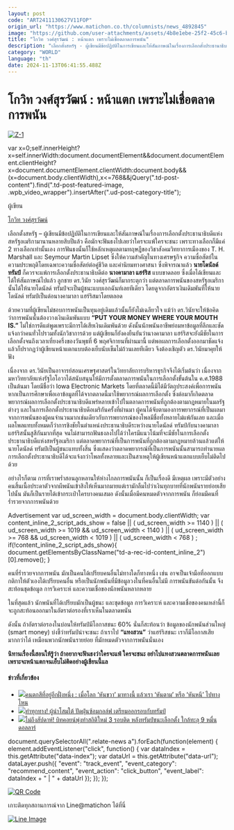 ```yaml
---
layout: post
code: "ART2411130627V11FOP"
origin_url: "https://www.matichon.co.th/columnists/news_4892845"
image: "https://github.com/user-attachments/assets/4b8e1ebe-25f2-45c6-bff3-4f0432dbdae8"
title: "โกวิท วงศ์สุรวัฒน์ : หน้าแตก เพราะไม่เชื่อตลาดการพนัน"
description: "เลือกตั้งสหรัฐ - ผู้เขียนมีข้อปฏิบัติในการเขียนและให้สัมภาษณ์ในเรื่องการเลือกตั้งประธานาธิบดีแห่งสหรัฐอเมริกามานานหลายสิบปีแล้ว"
category: "WORLD"
language: "th"
date: 2024-11-13T06:41:55.488Z
---
```


# โกวิท วงศ์สุรวัฒน์ : หน้าแตก เพราะไม่เชื่อตลาดการพนัน

[![](https://www.matichon.co.th/wp-content/uploads/2024/11/Z-1.jpg "Z-1")](https://www.matichon.co.th/wp-content/uploads/2024/11/Z-1.jpg)

var x=0;self.innerHeight?x=self.innerWidth:document.documentElement&&document.documentElement.clientHeight?x=document.documentElement.clientWidth:document.body&&(x=document.body.clientWidth),x<=768&&jQuery(".td-post-content").find(".td-post-featured-image, .wpb\_video\_wrapper").insertAfter(".ud-post-category-title");

ผู้เขียน

[โกวิท วงศ์สุรวัฒน์](https://www.matichon.co.th/columnist/%e0%b9%82%e0%b8%81%e0%b8%a7%e0%b8%b4%e0%b8%97-%e0%b8%a7%e0%b8%87%e0%b8%a8%e0%b9%8c%e0%b8%aa%e0%b8%b8%e0%b8%a3%e0%b8%a7%e0%b8%b1%e0%b8%92%e0%b8%99%e0%b9%8c)

เลือกตั้งสหรัฐ – ผู้เขียนมีข้อปฏิบัติในการเขียนและให้สัมภาษณ์ในเรื่องการเลือกตั้งประธานาธิบดีแห่งสหรัฐอเมริกามานานหลายสิบปีแล้ว คือมักจะฟันธงไปเลยว่าใครจะแพ้ใครจะชนะ เพราะทางเลือกก็มีแค่ 2 ทางเลือกเท่านั้นเอง การฟันธงนั้นก็ใช้หลักเหตุผลตามทฤษฎีของวิชาสังคมวิทยาการเมืองของ T. H. Marshall และ Seymour Martin Lipset ซึ่งให้ความสำคัญในทางเศรษฐกิจ ความซื่อสัตย์ในความประพฤติโดยเฉพาะความซื่อสัตย์ต่อคู่ชีวิต และค่านิยมทางศาสนา ซึ่งพิจารณาแล้ว **นายโดนัลด์ ทรัมป์** ก็ควรจะแพ้การเลือกตั้งประธานาธิบดีต่อ **นางคามาลา แฮร์ริส** แบบขาดลอย ซึ่งเมื่อได้เขียนและได้ให้สัมภาษณ์ไปแล้ว ลูกชาย ดร.วินัย วงศ์สุรวัฒน์ก็มากระตุกว่า แต่ตลาดการพนันของสหรัฐอเมริกานั้นได้ให้นายโดนัลด์ ทรัมป์จะเป็นผู้ชนะแบบเอกฉันท์เลยทีเดียว โดยดูจากอัตราเงินเดิมพันที่ให้นายโดนัลด์ ทรัมป์เป็นต่อนางคามาลา แฮร์ริสมาโดยตลอด

ด้วยความที่ผู้เขียนไม่ชอบการพนันเป็นทุนอยู่เดิมแล้วนั้นก็ยังไม่เฉลียวใจ แม้ว่า ดร.วินัยจะให้ข้อคิดว่าการพนันนั้นต้องวางเงินเดิมพันแบบ **“PUT YOUR MONEY WHERE YOUR MOUTH IS.”** ไม่ใช่การดีแต่พูดเพราะมีการได้เสียเงินเดิมพันด้วย ดังนั้นนักพนันอาชีพย่อมหาข้อมูลที่ลึกและชัดแจ้งกว่าคนทั่วไปรวมทั้งนักวิชาการด้วย แต่ผู้เขียนก็ยังคงยืนยันว่านางคามาลา แฮร์ริสจะยังมีชัยในการเลือกตั้งจนถึงเวลาเที่ยงครึ่งของวันพุธที่ 6 พฤศจิกายนที่ผ่านมานี้ แต่พอผลการเลือกตั้งออกมาชัดแจ้งแล้วก็ปรากฏว่าผู้เขียนหน้าแตกแบบต้องเย็บนับเข็มไม่ถ้วนเลยทีเดียว จึงต้องเชิญตัว ดร.วินัยมาคุยให้ฟัง

เนื่องจาก ดร.วินัยเป็นอาจารย์สอนเศรษฐศาสตร์ในวิทยาลัยการบริหารธุรกิจจึงได้เริ่มต้นว่า เนื่องจากมหาวิทยาลัยแห่งรัฐไอโอวาได้สนับสนุนให้มีการตั้งตลาดการพนันในการเลือกตั้งขั้นต้นใน ค.ศ.1988 เป็นต้นมา โดยมีชื่อว่า lowa Electronic Markets โดยที่ตลาดนี้มิได้มีวัตถุประสงค์เพื่อการพนัน หากเป็นการศึกษาเพื่อเอาข้อมูลที่ได้จากตลาดนี้มาใช้พยากรณ์ผลการเลือกตั้ง ซึ่งต่อมาก็เกิดตลาดพยากรณ์ผลการเลือกตั้งประธานาธิบดีแพร่หลายเข้าไปในตลาดการพนันที่ถูกต้องตามกฎหมายในมลรัฐต่างๆ และในการเลือกตั้งประธานาธิบดีอเมริกันครั้งที่ผ่านมา ผู้คนได้จับตามองการพยากรณ์ที่เป็นผลมาจากการพนันของผู้คนจำนวนมากเช่นเดียวกับการพยากรณ์ของโพลมีชื่อทั้งหลายไม่แพ้กันเลย และเมื่อผลโพลแทบทั้งหมดก็ว่าการชิงชัยในตำแหน่งประธานาธิบดีระหว่างนายโดนัลด์ ทรัมป์กับนางคามาลา แฮร์ริสนั้นสูสีกันมากที่สุด จนไม่สามารถฟันธงลงไปได้ว่าใครมีแนวโน้มที่จะมีชัยในการเลือกตั้งประธานาธิบดีแห่งสหรัฐอเมริกา แต่ตลาดพยากรณ์ที่เป็นการพนันที่ถูกต้องตามกฎหมายล้วนแล้วแต่ให้นายโดนัลด์ ทรัมป์เป็นผู้ชนะแทบทั้งสิ้น ซึ่งแสดงว่าตลาดพยากรณ์ที่เป็นการพนันนั้นสามารถทำนายผลการเลือกตั้งประธานาธิบดีได้จะแจ้งกว่าโพลทั้งหลายและเป็นสาเหตุให้ผู้เขียนหน้าแตกแบบเย็บไม่ติดไปด้วย

อย่างไรก็ตาม การที่เราพร่ำสอนลูกหลานให้ห่างไกลการพนันนั้น ก็เป็นเรื่องดี มีเหตุผล เพราะมีตัวอย่างคนสิ้นเนื้อประดาตัวจากผีพนันเข้าสิงให้เห็นมากมายแต่เรามักลืมไปว่าเงินทุกบาทที่นักพนันรายย่อยเสียไปนั้น มันก็เป็นรายได้เข้ากระเป๋าใครบางคนเสมอ ดังนั้นเมื่อมีคนหมดตัวจากการพนัน ก็ย่อมมีคนที่ร่ำรวยจากการพนันด้วย

Advertisement var ud\_screen\_width = document.body.clientWidth; var content\_inline\_2\_script\_ads\_show = false || ( ud\_screen\_width >= 1140 ) || ( ud\_screen\_width >= 1019 && ud\_screen\_width < 1140 ) || ( ud\_screen\_width >= 768 && ud\_screen\_width < 1019 ) || ( ud\_screen\_width < 768 ) ; if(!content\_inline\_2\_script\_ads\_show){ document.getElementsByClassName("td-a-rec-id-content\_inline\_2")\[0\].remove(); }

คนที่ร่ำรวยจากการพนัน มักเป็นคนได้เปรียบคนอื่นไม่ทางใดก็ทางหนึ่ง เช่น อาจเป็นเจ้ามือที่ออกแบบกติกาให้ตัวเองได้เปรียบคนอื่น หรือเป็นนักพนันที่มีข้อมูลวงในที่คนอื่นไม่มี การพนันขันต่อกันนั้น จึงสะท้อนชุดข้อมูล การวิเคราะห์ และความเชื่อของนักพนันหลากหลาย

ในที่สุดแล้ว นักพนันที่ได้เปรียบมักเป็นผู้ชนะ และชุดข้อมูล การวิเคราะห์ และความเชื่อของคนเหล่านี้ก็จะถูกสะท้อนออกมาในอัตราต่อรองที่เราเห็นในตลาดพนัน

ดังนั้น ถ้าอัตราต่อรองในบ่อนให้ทรัมป์มีโอกาสชนะ 60% นั่นก็สะท้อนว่า ข้อมูลของนักพนันส่วนใหญ่ (smart money) บ่งชี้ว่าทรัมป์น่าจะชนะ ถ้าเราไป **“แทงสวน”** ว่าแฮร์ริสชนะ เราก็มีโอกาสเสียมากกว่าได้ เหมือนพวกนักพนันรายย่อย ที่มักหมดตัวจากการพนันนั่นเอง

**นิทานเรื่องนี้สอนให้รู้ว่า ถ้าอยากจะฟันธงว่าใครจะแพ้ ใครจะชนะ อย่าไปแทงสวนตลาดการพนันเลย เพราะจะหน้าแตกจนเย็บไม่ติดอย่างผู้เขียนนี้แล**

#### ข่าวที่เกี่ยวข้อง

*   [![](https://www.matichon.co.th/wp-content/uploads/2024/11/Z-2.jpg)คนตกสีที่อยู่อีกฝั่งหนึ่ง : เมื่อโลก ‘หันขวา’ มาทางนี้ แล้วเรา ‘หันตาม’ หรือ ‘หันหนี’ ไปทางไหน](https://www.matichon.co.th/columnists/news_4892926)
*   [![](https://www.matichon.co.th/wp-content/uploads/2024/11/ysy.jpg)ทำทุกทาง! ผู้นำโสมใต้ ปัดฝุ่นซ้อมกอล์ฟ เตรียมออกรอบกับทรัมป์](https://www.matichon.co.th/foreign/news_4894718)
*   [![](https://www.matichon.co.th/wp-content/uploads/2024/11/tbc.jpg)ไม่ถึงสัปดาห์! บิทคอยน์พุ่งทำสถิติใหม่ 3 รอบติด หลังทรัมป์ชนะเลือกตั้ง ใกล้ทะลุ 9 หมื่นดอลลาร์](https://www.matichon.co.th/foreign/news_4894044)

document.querySelectorAll(".relate-news a").forEach(function(element) { element.addEventListener("click", function() { var dataIndex = this.getAttribute("data-index"); var dataUrl = this.getAttribute("data-url"); dataLayer.push({ "event": "track\_event", "event\_category": "recommend\_content", "event\_action": "click\_button", "event\_label": dataIndex + " | " + dataUrl }); }); });

[![QR Code](https://www.matichon.co.th/wp-content/uploads/2023/07/wob1371z.jpg)](https://lin.ee/ht0nDxX)

เกาะติดทุกสถานการณ์จาก Line@matichon ได้ที่นี่

[![Line Image](https://www.matichon.co.th/wp-content/uploads/2023/07/th.png)](https://lin.ee/ht0nDxX)